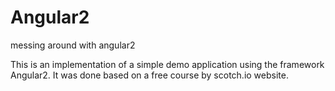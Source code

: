 # Angular2
messing around with angular2

This is an implementation of a simple demo application using the framework Angular2.
It was done based on a free course by scotch.io website.
